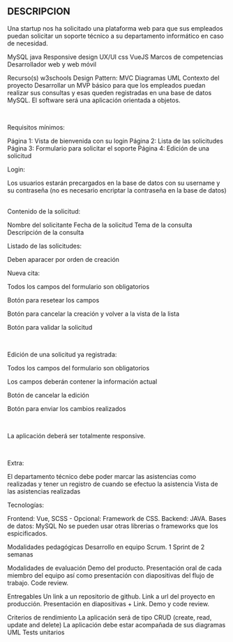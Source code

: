 ## DESCRIPCION

Una startup nos ha solicitado una plataforma web para que sus empleados puedan solicitar un soporte técnico a su departamento informático en caso de necesidad.

MySQL
java
Responsive design
UX/UI
css
VueJS
Marcos de competencias
Desarrollador web y web móvil

Recurso(s)
w3schools
Design Pattern: MVC
Diagramas UML
Contexto del proyecto
Desarrollar un MVP básico para que los empleados puedan realizar sus consultas y esas queden registradas en una base de datos MySQL. El software será una aplicación orientada a objetos.

​

Requisitos mínimos:

Página 1: Vista de bienvenida con su login
Página 2: Lista de las solicitudes
Página 3: Formulario para solicitar el soporte
Página 4: Edición de una solicitud
​

Login:

Los usuarios estarán precargados en la base de datos con su username y su contraseña (no es necesario encriptar la contraseña en la base de datos)
​

Contenido de la solicitud:

Nombre del solicitante
Fecha de la solicitud
Tema de la consulta
Descripción de la consulta
​

Listado de las solicitudes:

Deben aparacer por orden de creación
​

Nueva cita:

Todos los campos del formulario son obligatorios

Botón para resetear los campos

Botón para cancelar la creación y volver a la vista de la lista

Botón para validar la solicitud

​

Edición de una solicitud ya registrada:

Todos los campos del formulario son obligatorios

Los campos deberán contener la información actual

Botón de cancelar la edición

Botón para enviar los cambios realizados

​

La aplicación deberá ser totalmente responsive.

​

Extra:

El departamento técnico debe poder marcar las asistencias como realizadas y tener un registro de cuando se efectuo la asistencia
Vista de las asistencias realizadas
​

Tecnologías:

Frontend: Vue, SCSS - Opcional: Framework de CSS.
Backend: JAVA.
Bases de datos: MySQL
No se pueden usar otras librerias o frameworks que los espicificados.
​

Modalidades pedagógicas
Desarrollo en equipo Scrum. 1 Sprint de 2 semanas

Modalidades de evaluación
Demo del producto. Presentación oral de cada miembro del equipo así como presentación con diapositivas del flujo de trabajo. Code review.

Entregables
Un link a un repositorio de github. Link a url del proyecto en producción. Presentación en diapositivas + Link. Demo y code review.

Criterios de rendimiento
La aplicación será de tipo CRUD (create, read, update and delete)
La aplicación debe estar acompañada de sus diagramas UML
Tests unitarios
